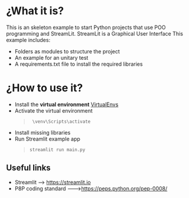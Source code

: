 # ¿What it is?
This is an skeleton example to start Python projects that use POO programming and StreamLit. StreamLit is a Graphical User Interface
This example includes:
* Folders as modules to structure the project
* An example for an unitary test
* A requirements.txt file to install the required libraries

# ¿How to use it?
* Install the **virtual environment** [VirtualEnvs](https://docs.python-guide.org/dev/virtualenvs/#lower-level-virtualenv)
* Activate the virtual environment
  > `` \venv\Scripts\activate``
* Install missing libraries
* Run Streamlit example app 
  > ``streamlit run main.py``


## Useful links
* Streamlit --> https://streamlit.io
* P8P coding standard --->https://peps.python.org/pep-0008/